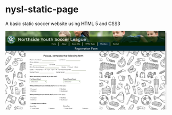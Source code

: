 # nysl-static-page
A basic static soccer website using HTML 5 and CSS3

![Image of Yaktocat](Preview1.png)
